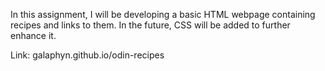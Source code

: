 In this assignment, I will be developing a basic HTML webpage containing recipes and links to them. In the future, CSS will be added to further enhance it.

Link: galaphyn.github.io/odin-recipes

